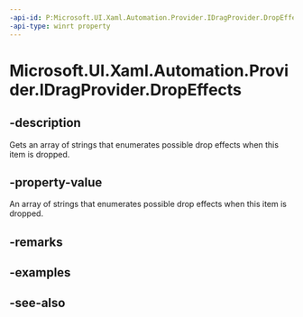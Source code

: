 ```yaml
---
-api-id: P:Microsoft.UI.Xaml.Automation.Provider.IDragProvider.DropEffects
-api-type: winrt property
---
```


<!-- Property syntax
public string[] DropEffects { get; }
-->

# Microsoft.UI.Xaml.Automation.Provider.IDragProvider.DropEffects

## -description
Gets an array of strings that enumerates possible drop effects when this item is dropped.

## -property-value
An array of strings that enumerates possible drop effects when this item is dropped.

## -remarks

## -examples

## -see-also
